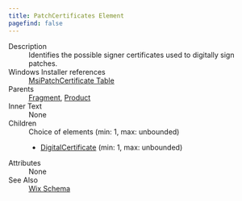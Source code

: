 ```yaml
---
title: PatchCertificates Element
pagefind: false
---
```

<dl>
  <dt>Description</dt>
  <dd>                 Identifies the possible signer certificates used to digitally sign patches.             </dd>
  <dt>Windows Installer references</dt>
  <dd>
    <a href="http://msdn.microsoft.com/library/aa370342.aspx" target="_blank">MsiPatchCertificate Table</a>
  </dd>
  <dt>Parents</dt>
  <dd>
    <a href="../fragment/">Fragment</a>, <a href="../product/">Product</a></dd>
  <dt>Inner Text</dt>
  <dd>None</dd>
  <dt>Children</dt>
  <dd>Choice of elements (min: 1, max: unbounded)<ul><li><a href="../digitalcertificate/">DigitalCertificate</a> (min: 1, max: unbounded)</li></ul></dd>
  <dt>Attributes</dt>
  <dd>None</dd>
  <dt>See Also</dt>
  <dd>
    <a href="../">Wix Schema</a>
  </dd>
</dl>
